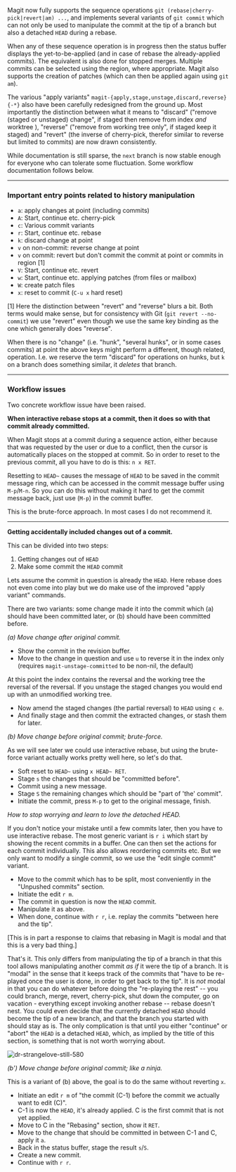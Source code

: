 Magit now fully supports the sequence operations `git
(rebase|cherry-pick|revert|am) ...`, and implements several variants
of `git commit` which can not only be used to manipulate the commit at
the tip of a branch but also a detached `HEAD` during a rebase.

When any of these sequence operation is in progress then the status
buffer displays the yet-to-be-applied (and in case of rebase the
already-applied commits).  The equivalent is also done for stopped
merges.  Multiple commits can be selected using the region, where
appropriate.  Magit also supports the creation of patches (which can
then be applied again using `git am`).

The various "apply variants"
`magit-{apply,stage,unstage,discard,reverse}{-*}` also have been
carefully redesigned from the ground up.  Most importantly the
distinction between what it means to "discard" ("remove (staged or
unstaged) change", if staged then remove from index *and* worktree ),
"reverse" ("remove from working tree only", if staged keep it staged)
and "revert" (the inverse of cherry-pick, therefor similar to reverse
but limited to commits) are now drawn consistently.

While documentation is still sparse, the `next` branch is now stable
enough for everyone who can tolerate some fluctuation.  Some workflow
documentation follows below.

----

### Important entry points related to history manipulation

* `a`: apply changes at point (including commits)
* `A`: Start, continue etc. cherry-pick
* `c`: Various commit variants
* `r`: Start, continue etc. rebase
* `k`: discard change at point
* `v` on non-commit: reverse change at point
* `v` on commit: revert but don't commit the commit at point or
  commits in region [1]
* `V`: Start, continue etc. revert
* `w`: Start, continue etc. applying patches (from files or mailbox)
* `W`: create patch files
* `x`: reset to commit (`C-u x` hard reset)

[1] Here the distinction between "revert" and "reverse" blurs a bit.
Both terms would make sense, but for consistency with Git (`git revert
--no-commit`) we use "revert" even though we use the same key binding
as the one which generally does "reverse".

When there is no "change" (i.e. "hunk", "several hunks", or in some
cases commits) at point the above keys might perform a different,
though related, operation.  I.e. we reserve the term "discard" for
operations on hunks, but `k` on a branch does something similar, it
*deletes* that branch.

----

### Workflow issues

Two concrete workflow issue have been raised.

**When interactive rebase stops at a commit, then it does so with that commit already committed.**

When Magit stops at a commit during a sequence action, either because
that was requested by the user or due to a conflict, then the cursor
is automatically places on the stopped at commit.  So in order to
reset to the previous commit, all you have to do is this: `n x RET`.

Resetting to `HEAD~` causes the message of `HEAD` to be saved in the
commit message ring, which can be accessed in the commit message
buffer using `M-p`/`M-n`.  So you can do this without making it hard
to get the commit message back, just use (`M-p`) in the commit buffer.

This is the brute-force approach. In most cases I do not recommend it.

----

**Getting accidentally included changes out of a commit.**

This can be divided into two steps:

1. Getting changes out of `HEAD`
2. Make some commit the `HEAD` commit

Lets assume the commit in question is already the `HEAD`.  Here rebase
does not even come into play but we do make use of the improved "apply
variant" commands.

There are two variants: some change made it into the commit which (a)
should have been committed later, or (b) should have been committed
before.

*(a) Move change after original commit.*

* Show the commit in the revision buffer.
* Move to the change in question and use `u` to reverse it in the index only (requires `magit-unstage-committed` to be non-nil, the default)

At this point the index contains the reversal and the working tree
the reversal of the reversal. If you unstage the staged changes you
would end up with an unmodified working tree.

* Now amend the staged changes (the partial reversal) to `HEAD` using `c e`.
* And finally stage and then commit the extracted changes, or stash
  them for later.

*(b) Move change before original commit; brute-force.*

As we will see later we could use interactive rebase, but using the
brute-force variant actually works pretty well here, so let's do that.

* Soft reset to `HEAD~` using `x HEAD~ RET`.
* Stage `s` the changes that should be "committed before".
* Commit using a new message.
* Stage `S` the remaining changes which should be "part of 'the'
  commit".
* Initiate the commit, press `M-p` to get to the original message,
  finish.

*How to stop worrying and learn to love the detached HEAD.*


If you don't notice your mistake until a few commits later, then you
have to use interactive rebase.  The most generic variant is `r i`
which start by showing the recent commits in a buffer.  One can then
set the actions for each commit individually.  This also allows
reordering commits etc.  But we only want to modify a single commit,
so we use the "edit single commit" variant.

* Move to the commit which has to be split, most conveniently in the
  "Unpushed commits" section.
* Initiate the edit `r m`.
* The commit in question is now the `HEAD` commit.
* Manipulate it as above.
* When done, continue with `r r`, i.e. replay the commits "between
  here and the tip".

[This is in part a response to claims that rebasing in Magit is modal
and that this is a very bad thing.]

That's it.  This only differs from manipulating the tip of a branch in
that this tool allows manipulating another commit *as if* it were the
tip of a branch. It is "modal" in the sense that it keeps track of the
commits that "have to be re-played once the user is done, in order to
get back to the tip". It is *not* modal in that you can do whatever
before doing the "re-playing the rest" -- you could branch, merge,
revert, cherry-pick, shut down the computer, go on vacation -
everything except invoking another rebase -- rebase doesn't nest. You
could even decide that the currently detached `HEAD` should become the
tip of a new branch, and that the branch you started with should stay
as is. The only complication is that until you either "continue" or
"abort" the `HEAD` is a detached `HEAD`, which, as implied by the
title of this section, is something that is not worth worrying about.

![dr-strangelove-still-580](https://cloud.githubusercontent.com/assets/25046/4781215/8f42c040-5c90-11e4-9c6d-2925077ef02a.jpg)

*(b') Move change before original commit; like a ninja.*

This is a variant of (b) above, the goal is to do the same without
reverting `x`.

* Initiate an edit `r m` of "the commit (C-1) before the commit we
  actually want to edit (C)".
* C-1 is now the `HEAD`, it's already applied.  C is the first commit
  that is not yet applied.
* Move to C in the "Rebasing" section, show it `RET`.
* Move to the change that should be committed in between C-1 and C,
  apply it `a`.
* Back in the status buffer, stage the result `s`/`S`.
* Create a new commit.
* Continue with `r r`.
